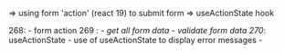 => using form 'action' (react 19) to submit form
=> useActionState hook

268:
    - form action
269 *:
    - get all form data
    - validate form data
270*: useActionState
    - use of useActionState to display error messages
    - 
